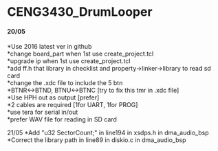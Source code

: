 # CENG3430_DrumLooper
#### 20/05
*Use 2016 latest ver in github   
*change board_part when 1st use create_project.tcl   
*upgrade ip when 1st use create_project.tcl   
*add ff.h that library in checklist and property->linker->library to read sd card   
*change the .xdc file to include the 5 btn   
*BTNR<->BTND, BTNU<->BTNC [try to fix this tmr in .xdc file]   
*Use HPH out as output [prefer]   
*2 cables are required [1for UART, 1for PROG]   
*use tera for serial in/out   
*prefer WAV file for reading in SD card   

21/05
*Add "u32 SectorCount;" in line194 in xsdps.h in dma_audio_bsp
*Correct the library path in line89 in diskio.c in dma_audio_bsp
